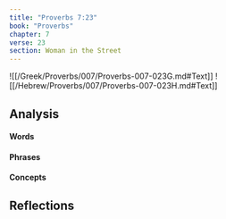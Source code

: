 ```yaml
---
title: "Proverbs 7:23"
book: "Proverbs"
chapter: 7
verse: 23
section: Woman in the Street
---
```

![[/Greek/Proverbs/007/Proverbs-007-023G.md#Text]]
![[/Hebrew/Proverbs/007/Proverbs-007-023H.md#Text]]

## Analysis

#### Words

#### Phrases

#### Concepts

## Reflections
